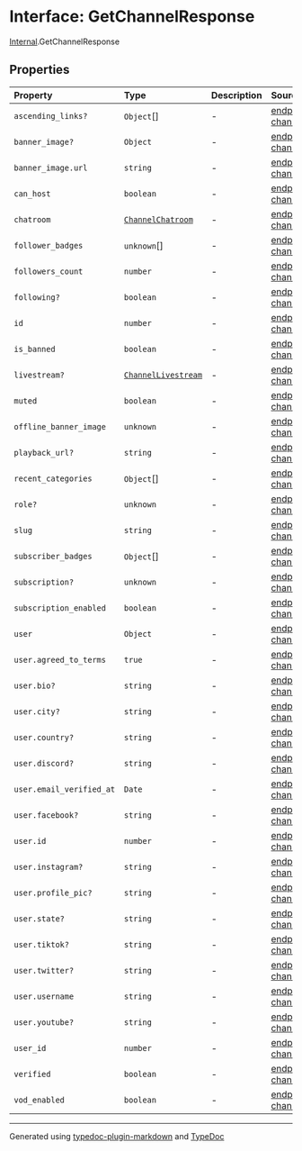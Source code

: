 # Interface: GetChannelResponse

[Internal](../index.md).GetChannelResponse

## Properties

| Property | Type | Description | Source |
| :------ | :------ | :------ | :------ |
| `ascending_links?` | `Object`[] | - | [endpoints/channel/dto/get-channel.response.ts:123](https://github.com/zSoulweaver/kient/blob/cb3a38e/src/endpoints/channel/dto/get-channel.response.ts#L123) |
| `banner_image?` | `Object` | - | [endpoints/channel/dto/get-channel.response.ts:75](https://github.com/zSoulweaver/kient/blob/cb3a38e/src/endpoints/channel/dto/get-channel.response.ts#L75) |
| `banner_image.url` | `string` | - | [endpoints/channel/dto/get-channel.response.ts:76](https://github.com/zSoulweaver/kient/blob/cb3a38e/src/endpoints/channel/dto/get-channel.response.ts#L76) |
| `can_host` | `boolean` | - | [endpoints/channel/dto/get-channel.response.ts:104](https://github.com/zSoulweaver/kient/blob/cb3a38e/src/endpoints/channel/dto/get-channel.response.ts#L104) |
| `chatroom` | [`ChannelChatroom`](ChannelChatroom.md) | - | [endpoints/channel/dto/get-channel.response.ts:122](https://github.com/zSoulweaver/kient/blob/cb3a38e/src/endpoints/channel/dto/get-channel.response.ts#L122) |
| `follower_badges` | `unknown`[] | - | [endpoints/channel/dto/get-channel.response.ts:81](https://github.com/zSoulweaver/kient/blob/cb3a38e/src/endpoints/channel/dto/get-channel.response.ts#L81) |
| `followers_count` | `number` | - | [endpoints/channel/dto/get-channel.response.ts:63](https://github.com/zSoulweaver/kient/blob/cb3a38e/src/endpoints/channel/dto/get-channel.response.ts#L63) |
| `following?` | `boolean` | - | [endpoints/channel/dto/get-channel.response.ts:64](https://github.com/zSoulweaver/kient/blob/cb3a38e/src/endpoints/channel/dto/get-channel.response.ts#L64) |
| `id` | `number` | - | [endpoints/channel/dto/get-channel.response.ts:56](https://github.com/zSoulweaver/kient/blob/cb3a38e/src/endpoints/channel/dto/get-channel.response.ts#L56) |
| `is_banned` | `boolean` | - | [endpoints/channel/dto/get-channel.response.ts:59](https://github.com/zSoulweaver/kient/blob/cb3a38e/src/endpoints/channel/dto/get-channel.response.ts#L59) |
| `livestream?` | [`ChannelLivestream`](ChannelLivestream.md) | - | [endpoints/channel/dto/get-channel.response.ts:78](https://github.com/zSoulweaver/kient/blob/cb3a38e/src/endpoints/channel/dto/get-channel.response.ts#L78) |
| `muted` | `boolean` | - | [endpoints/channel/dto/get-channel.response.ts:80](https://github.com/zSoulweaver/kient/blob/cb3a38e/src/endpoints/channel/dto/get-channel.response.ts#L80) |
| `offline_banner_image` | `unknown` | - | [endpoints/channel/dto/get-channel.response.ts:82](https://github.com/zSoulweaver/kient/blob/cb3a38e/src/endpoints/channel/dto/get-channel.response.ts#L82) |
| `playback_url?` | `string` | - | [endpoints/channel/dto/get-channel.response.ts:60](https://github.com/zSoulweaver/kient/blob/cb3a38e/src/endpoints/channel/dto/get-channel.response.ts#L60) |
| `recent_categories` | `Object`[] | - | [endpoints/channel/dto/get-channel.response.ts:84](https://github.com/zSoulweaver/kient/blob/cb3a38e/src/endpoints/channel/dto/get-channel.response.ts#L84) |
| `role?` | `unknown` | - | [endpoints/channel/dto/get-channel.response.ts:79](https://github.com/zSoulweaver/kient/blob/cb3a38e/src/endpoints/channel/dto/get-channel.response.ts#L79) |
| `slug` | `string` | - | [endpoints/channel/dto/get-channel.response.ts:58](https://github.com/zSoulweaver/kient/blob/cb3a38e/src/endpoints/channel/dto/get-channel.response.ts#L58) |
| `subscriber_badges` | `Object`[] | - | [endpoints/channel/dto/get-channel.response.ts:66](https://github.com/zSoulweaver/kient/blob/cb3a38e/src/endpoints/channel/dto/get-channel.response.ts#L66) |
| `subscription?` | `unknown` | - | [endpoints/channel/dto/get-channel.response.ts:65](https://github.com/zSoulweaver/kient/blob/cb3a38e/src/endpoints/channel/dto/get-channel.response.ts#L65) |
| `subscription_enabled` | `boolean` | - | [endpoints/channel/dto/get-channel.response.ts:62](https://github.com/zSoulweaver/kient/blob/cb3a38e/src/endpoints/channel/dto/get-channel.response.ts#L62) |
| `user` | `Object` | - | [endpoints/channel/dto/get-channel.response.ts:105](https://github.com/zSoulweaver/kient/blob/cb3a38e/src/endpoints/channel/dto/get-channel.response.ts#L105) |
| `user.agreed_to_terms` | `true` | - | [endpoints/channel/dto/get-channel.response.ts:108](https://github.com/zSoulweaver/kient/blob/cb3a38e/src/endpoints/channel/dto/get-channel.response.ts#L108) |
| `user.bio?` | `string` | - | [endpoints/channel/dto/get-channel.response.ts:110](https://github.com/zSoulweaver/kient/blob/cb3a38e/src/endpoints/channel/dto/get-channel.response.ts#L110) |
| `user.city?` | `string` | - | [endpoints/channel/dto/get-channel.response.ts:113](https://github.com/zSoulweaver/kient/blob/cb3a38e/src/endpoints/channel/dto/get-channel.response.ts#L113) |
| `user.country?` | `string` | - | [endpoints/channel/dto/get-channel.response.ts:111](https://github.com/zSoulweaver/kient/blob/cb3a38e/src/endpoints/channel/dto/get-channel.response.ts#L111) |
| `user.discord?` | `string` | - | [endpoints/channel/dto/get-channel.response.ts:117](https://github.com/zSoulweaver/kient/blob/cb3a38e/src/endpoints/channel/dto/get-channel.response.ts#L117) |
| `user.email_verified_at` | `Date` | - | [endpoints/channel/dto/get-channel.response.ts:109](https://github.com/zSoulweaver/kient/blob/cb3a38e/src/endpoints/channel/dto/get-channel.response.ts#L109) |
| `user.facebook?` | `string` | - | [endpoints/channel/dto/get-channel.response.ts:119](https://github.com/zSoulweaver/kient/blob/cb3a38e/src/endpoints/channel/dto/get-channel.response.ts#L119) |
| `user.id` | `number` | - | [endpoints/channel/dto/get-channel.response.ts:106](https://github.com/zSoulweaver/kient/blob/cb3a38e/src/endpoints/channel/dto/get-channel.response.ts#L106) |
| `user.instagram?` | `string` | - | [endpoints/channel/dto/get-channel.response.ts:114](https://github.com/zSoulweaver/kient/blob/cb3a38e/src/endpoints/channel/dto/get-channel.response.ts#L114) |
| `user.profile_pic?` | `string` | - | [endpoints/channel/dto/get-channel.response.ts:120](https://github.com/zSoulweaver/kient/blob/cb3a38e/src/endpoints/channel/dto/get-channel.response.ts#L120) |
| `user.state?` | `string` | - | [endpoints/channel/dto/get-channel.response.ts:112](https://github.com/zSoulweaver/kient/blob/cb3a38e/src/endpoints/channel/dto/get-channel.response.ts#L112) |
| `user.tiktok?` | `string` | - | [endpoints/channel/dto/get-channel.response.ts:118](https://github.com/zSoulweaver/kient/blob/cb3a38e/src/endpoints/channel/dto/get-channel.response.ts#L118) |
| `user.twitter?` | `string` | - | [endpoints/channel/dto/get-channel.response.ts:115](https://github.com/zSoulweaver/kient/blob/cb3a38e/src/endpoints/channel/dto/get-channel.response.ts#L115) |
| `user.username` | `string` | - | [endpoints/channel/dto/get-channel.response.ts:107](https://github.com/zSoulweaver/kient/blob/cb3a38e/src/endpoints/channel/dto/get-channel.response.ts#L107) |
| `user.youtube?` | `string` | - | [endpoints/channel/dto/get-channel.response.ts:116](https://github.com/zSoulweaver/kient/blob/cb3a38e/src/endpoints/channel/dto/get-channel.response.ts#L116) |
| `user_id` | `number` | - | [endpoints/channel/dto/get-channel.response.ts:57](https://github.com/zSoulweaver/kient/blob/cb3a38e/src/endpoints/channel/dto/get-channel.response.ts#L57) |
| `verified` | `boolean` | - | [endpoints/channel/dto/get-channel.response.ts:83](https://github.com/zSoulweaver/kient/blob/cb3a38e/src/endpoints/channel/dto/get-channel.response.ts#L83) |
| `vod_enabled` | `boolean` | - | [endpoints/channel/dto/get-channel.response.ts:61](https://github.com/zSoulweaver/kient/blob/cb3a38e/src/endpoints/channel/dto/get-channel.response.ts#L61) |

***

Generated using [typedoc-plugin-markdown](https://www.npmjs.com/package/typedoc-plugin-markdown) and [TypeDoc](https://typedoc.org/)
